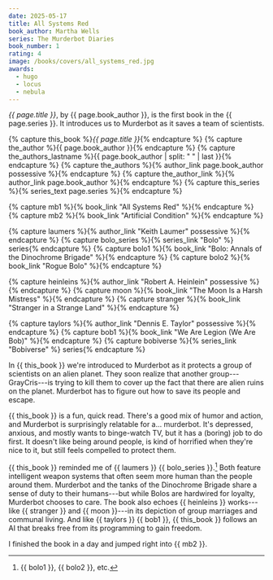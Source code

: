 ```yaml
---
date: 2025-05-17
title: All Systems Red
book_author: Martha Wells
series: The Murderbot Diaries
book_number: 1
rating: 4
image: /books/covers/all_systems_red.jpg
awards:
  - hugo
  - locus
  - nebula
---
```


<cite class="book-title">{{ page.title }}</cite>, by <span
class="author-name">{{ page.book_author }}</span>, is the first book in the
<span class="book-series">{{ page.series }}</span>. It introduces us to
Murderbot as it saves a team of scientists.

{% capture this_book %}<cite class="book-title">{{ page.title }}</cite>{% endcapture %}
{% capture the_author %}<span class="author-name">{{ page.book_author }}</span>{% endcapture %}
{% capture the_authors_lastname %}<span class="author-name">{{ page.book_author | split: " " | last }}</span>{% endcapture %}
{% capture the_authors %}{% author_link page.book_author possessive %}{% endcapture %}
{% capture the_author_link %}{% author_link page.book_author %}{% endcapture %}
{% capture this_series %}{% series_text page.series %}{% endcapture %}

{% capture mb1 %}{% book_link "All Systems Red" %}{% endcapture %}
{% capture mb2 %}{% book_link "Artificial Condition" %}{% endcapture %}

{% capture laumers %}{% author_link "Keith Laumer" possessive %}{% endcapture %}
{% capture bolo_series %}{% series_link "Bolo" %} series{% endcapture %}
{% capture bolo1 %}{% book_link "Bolo: Annals of the Dinochrome Brigade" %}{% endcapture %}
{% capture bolo2 %}{% book_link "Rogue Bolo" %}{% endcapture %}

{% capture heinleins %}{% author_link "Robert A. Heinlein" possessive %}{% endcapture %}
{% capture moon %}{% book_link "The Moon Is a Harsh Mistress" %}{% endcapture %}
{% capture stranger %}{% book_link "Stranger in a Strange Land" %}{% endcapture %}

{% capture taylors %}{% author_link "Dennis E. Taylor" possessive %}{% endcapture %}
{% capture bob1 %}{% book_link "We Are Legion (We Are Bob)" %}{% endcapture %}
{% capture bobiverse %}{% series_link "Bobiverse" %} series{% endcapture %}

In {{ this_book }} we're introduced to Murderbot as it protects a group of
scientists on an alien planet. They soon realize that another
group---GrayCris---is trying to kill them to cover up the fact that there are
alien ruins on the planet. Murderbot has to figure out how to save its people
and escape.

{{ this_book }} is a fun, quick read. There's a good mix of humor and action,
and Murderbot is surprisingly relatable for a... murderbot. It's depressed,
anxious, and mostly wants to binge-watch TV, but it has a (boring) job to do
first. It doesn't like being around people, is kind of horrified when they're
nice to it, but still feels compelled to protect them.

{{ this_book }} reminded me of {{ laumers }} {{ bolo_series }}.[^bolo] Both
feature intelligent weapon systems that often seem more human than the people
around them. Murderbot and the tanks of the Dinochrome Brigade share a sense
of duty to their humans---but while Bolos are hardwired for loyalty, Murderbot
chooses to care. The book also echoes {{ heinleins }} works---like {{ stranger
}} and {{ moon }}---in its depiction of group marriages and communal living.
And like {{ taylors }} {{ bob1 }}, {{ this_book }} follows an AI that breaks
free from its programming to gain freedom.

[^bolo]: {{ bolo1 }}, {{ bolo2 }}, etc.

I finished the book in a day and jumped right into {{ mb2 }}.
